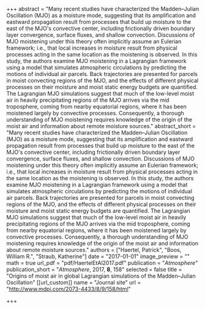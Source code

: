 +++
abstract = "Many recent studies have characterized the Madden–Julian Oscillation (MJO) as a moisture mode, suggesting that its amplification and eastward propagation result from processes that build up moisture to the east of the MJO's convective center, including frictionally driven boundary layer convergence, surface fluxes, and shallow convection. Discussions of MJO moistening under this theory often implicitly assume an Eulerian framework; i.e., that local increases in moisture result from physical processes acting in the same location as the moistening is observed. In this study, the authors examine MJO moistening in a Lagrangian framework using a model that simulates atmospheric circulations by predicting the motions of individual air parcels. Back trajectories are presented for parcels in moist convecting regions of the MJO, and the effects of different physical processes on their moisture and moist static energy budgets are quantified. The Lagrangian MJO simulations suggest that much of the low-level moist air in heavily precipitating regions of the MJO arrives via the mid troposphere, coming from nearby equatorial regions, where it has been moistened largely by convective processes. Consequently, a thorough understanding of MJO moistening requires knowledge of the origin of the moist air and information about remote moisture sources."
abstract_short = "Many recent studies have characterized the Madden–Julian Oscillation (MJO) as a moisture mode, suggesting that its amplification and eastward propagation result from processes that build up moisture to the east of the MJO's convective center, including frictionally driven boundary layer convergence, surface fluxes, and shallow convection. Discussions of MJO moistening under this theory often implicitly assume an Eulerian framework; i.e., that local increases in moisture result from physical processes acting in the same location as the moistening is observed. In this study, the authors examine MJO moistening in a Lagrangian framework using a model that simulates atmospheric circulations by predicting the motions of individual air parcels. Back trajectories are presented for parcels in moist convecting regions of the MJO, and the effects of different physical processes on their moisture and moist static energy budgets are quantified. The Lagrangian MJO simulations suggest that much of the low-level moist air in heavily precipitating regions of the MJO arrives via the mid troposphere, coming from nearby equatorial regions, where it has been moistened largely by convective processes. Consequently, a thorough understanding of MJO moistening requires knowledge of the origin of the moist air and information about remote moisture sources."
authors = ["Haertel, Patrick", "Boos, William R.", "Straub, Katherine"]
date = "2017-01-01"
image_preview = ""
math = true
url_pdf = "pdf/HaertelEtAl2017.pdf"
publication = "*Atmosphere*"
publication_short = "*Atmosphere*, 2017, **8**, 158"
selected = false
title = "Origins of moist air in global Lagrangian simulations of the Madden–Julian Oscillation"
[[url_custom]]
   name = "Journal site"
   url = "http://www.mdpi.com/2073-4433/8/9/158/html"
  

+++
